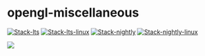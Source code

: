 # opengl-miscellaneous

<!-- badges: start -->
[![Stack-lts](https://github.com/stla/opengl-miscellaneous/actions/workflows/Stack-lts.yml/badge.svg)](https://github.com/stla/opengl-miscellaneous/actions/workflows/Stack-lts.yml)
[![Stack-lts-linux](https://github.com/stla/opengl-miscellaneous/actions/workflows/Stack-lts-linux.yml/badge.svg)](https://github.com/stla/opengl-miscellaneous/actions/workflows/Stack-lts-linux.yml)
[![Stack-nightly](https://github.com/stla/opengl-miscellaneous/actions/workflows/Stack-nightly.yml/badge.svg)](https://github.com/stla/opengl-miscellaneous/actions/workflows/Stack-nightly.yml)
[![Stack-nightly-linux](https://github.com/stla/opengl-miscellaneous/actions/workflows/Stack-nightly-linux.yml/badge.svg)](https://github.com/stla/opengl-miscellaneous/actions/workflows/Stack-nightly-linux.yml)
<!-- badges: end -->


![](gallery/wavyTorus.gif)

